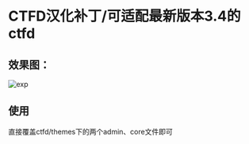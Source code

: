 # CTFD汉化补丁/可适配最新版本3.4的ctfd
## 效果图：
![exp](https://user-images.githubusercontent.com/88893395/129918166-fbcbd87d-8753-4ab2-98a0-586bb8ccc949.png)

## 使用
直接覆盖ctfd/themes下的两个admin、core文件即可
